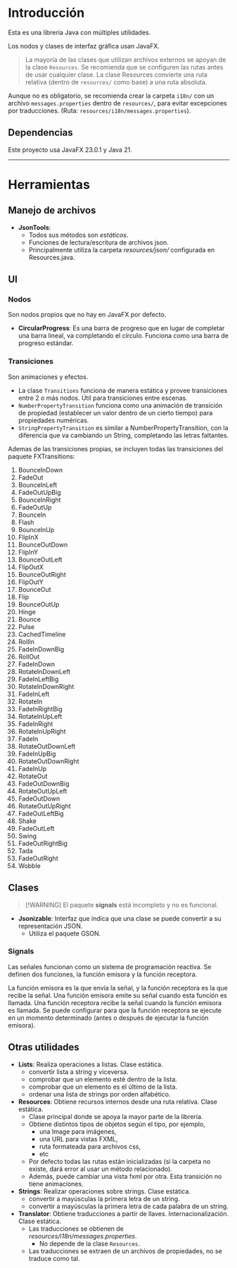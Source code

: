 
# Introducción

Esta es una librería Java con múltiples utilidades.

Los nodos y clases de interfaz gráfica usan JavaFX.

> La mayoría de las clases que utilizan archivos externos se apoyan de
> la clase `Resources`. Se recomienda que se configuren las rutas antes de usar cualquier clase.
> La clase Resources convierte una ruta relativa (dentro de `resources/` como base) a una ruta absoluta.

Aunque no es obligatorio, se recomienda crear la carpeta `i18n/` con un archivo `messages.properties` dentro de `resources/`, para evitar excepciones por traducciones. (Ruta: `resources/i18n/messages.properties`).

## Dependencias

Este proyecto usa JavaFX 23.0.1 y Java 21.

---

# Herramientas

## Manejo de archivos

- **JsonTools**:
    - Todos sus métodos son *estáticos*.
    - Funciones de lectura/escritura de archivos json.
    - Principalmente utiliza la carpeta *resources/json/* configurada en Resources.java.

## UI

### Nodos

Son nodos propios que no hay en JavaFX por defecto.

- **CircularProgress**: Es una barra de progreso que en lugar de completar una barra lineal,
    va completando el círculo. Funciona como una barra de progreso estándar.

### Transiciones

Son animaciones y efectos.

- La clase `Transitions` funciona de manera estática y provee transiciones entre 2 o más nodos.
    Útil para transiciones entre escenas.
- `NumberPropertyTransition` funciona como una animación de transición de propiedad (establecer
    un valor dentro de un cierto tiempo) para propiedades numéricas.
- `StringPropertyTransition` es similar a NumberPropertyTransition, con la diferencia que va
    cambiando un String, completando las letras faltantes.

Ademas de las transiciones propias, se incluyen todas las transiciones del paquete FXTransitions:

1. BounceInDown
2. FadeOut
3. BounceInLeft
4. FadeOutUpBig
5. BounceInRight
6. FadeOutUp
7. BounceIn
8. Flash
9. BounceInUp
10. FlipInX
11. BounceOutDown
12. FlipInY
13. BounceOutLeft
14. FlipOutX
15. BounceOutRight
16. FlipOutY
17. BounceOut
18. Flip
19. BounceOutUp
20. Hinge
21. Bounce
22. Pulse
23. CachedTimeline
24. RollIn
25. FadeInDownBig
26. RollOut
27. FadeInDown
28. RotateInDownLeft
29. FadeInLeftBig
30. RotateInDownRight
31. FadeInLeft
32. RotateIn
33. FadeInRightBig
34. RotateInUpLeft
35. FadeInRight
36. RotateInUpRight
37. FadeIn
38. RotateOutDownLeft
39. FadeInUpBig
40. RotateOutDownRight
41. FadeInUp
42. RotateOut
43. FadeOutDownBig
44. RotateOutUpLeft
45. FadeOutDown
46. RotateOutUpRight
47. FadeOutLeftBig
48. Shake
49. FadeOutLeft
50. Swing
51. FadeOutRightBig
52. Tada
53. FadeOutRight
54. Wobble

## Clases

> [!WARNING] El paquete **signals** está incompleto y no es funcional.

- **Jsonizable**: Interfaz que indica que una clase se puede convertir a su representación JSON.
    - Utiliza el paquete GSON.

### Signals

Las señales funcionan como un sistema de programación reactiva.
Se definen dos funciones, la función emisora y la función receptora.

La función emisora es la que envía la señal, y la función receptora es la que recibe la señal.
Una función emisora emite su señal cuando esta función es llamada.
Una función receptora recibe la señal cuando la función emisora es llamada. Se puede configurar
para que la función receptora se ejecute en un momento determinado (antes o después de ejecutar la función emisora).

## Otras utilidades

- **Lists**: Realiza operaciones a listas. Clase estática.
    - convertir lista a string y viceversa.
    - comprobar que un elemento esté dentro de la lista.
    - comprobar que un elemento es el último de la lista.
    - ordenar una lista de strings por orden alfabético.
- **Resources**: Obtiene recursos internos desde una ruta relativa. Clase estática.
    - Clase principal donde se apoya la mayor parte de la librería.
    - Obtiene distintos tipos de objetos según el tipo, por ejemplo,
        - una Image para imágenes,
        - una URL para vistas FXML,
        - ruta formateada para archivos css,
        - etc
    - Por defecto todas las rutas están inicializadas (si la carpeta no existe, dará error al usar un método relacionado).
    - Además, puede cambiar una vista fxml por otra. Esta transición no tiene animaciones.
- **Strings**: Realizar operaciones sobre strings. Clase estática.
    - convertir a mayúsculas la primera letra de un string.
    - convertir a mayúsculas la primera letra de cada palabra de un string.
- **Translator**: Obtiene traducciones a partir de llaves. Internacionalización. Clase estática.
    - Las traducciones se obtienen de *resources/i18n/messages.properties*.
        - No depende de la clase `Resources`.
    - Las traducciones se extraen de un archivos de propiedades, no se traduce como tal.